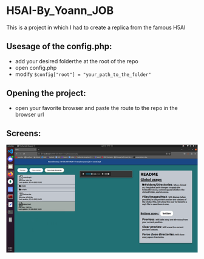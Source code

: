 # H5AI-By_Yoann_JOB
This is a project in which I had to create a replica from the famous H5AI

## Usesage of the config.php:
- add your desired folderthe  at the root of the repo
- open config.php
- modify ```$config["root"] = "your_path_to_the_folder"```

## Opening the project:

- open your favorite browser and paste the route to the repo in the browser url

## Screens:

![View from H5AI](./activity-2.png?raw=true "Screen H5AI")
